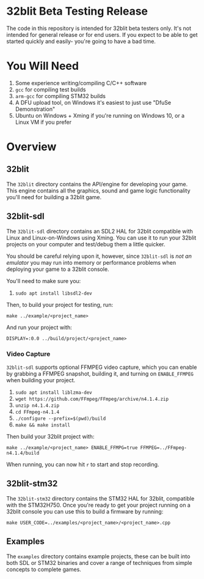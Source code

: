 # 32blit Beta Testing Release

The code in this repository is intended for 32blit beta testers only. It's not intended for general release or for end users. If you expect to be able to get started quickly and easily- you're going to have a bad time.

# You Will Need

1. Some experience writing/compiling C/C++ software
2. `gcc` for compiling test builds
3. `arm-gcc` for compiling STM32 builds
4. A DFU upload tool, on Windows it's easiest to just use "DfuSe Demonstration"
5. Ubuntu on Windows + Xming if you're running on Windows 10, or a Linux VM if you prefer

# Overview

## 32blit

The `32blit` directory contains the API/engine for developing your game. This engine contains all the graphics, sound and game logic functionality you'll need for building a 32blit game.

## 32blit-sdl

The `32blit-sdl` directory contains an SDL2 HAL for 32blit compatible with Linux and Linux-on-Windows using Xming. You can use it to run your 32blit projects on your computer and test/debug them a little quicker.

You should be careful relying upon it, however, since `32blit-sdl` is *not an emulator* you may run into memory or performance problems when deploying your game to a 32blit console.

You'll need to make sure you:

1. `sudo apt install libsdl2-dev`

Then, to build your project for testing, run:

```
make ../example/<project_name>
```

And run your project with:

```
DISPLAY=:0.0 ../build/project/<project_name>
```

### Video Capture

`32blit-sdl` supports optional FFMPEG video capture, which you can enable by grabbing a FFMPEG snapshot, building it, and turning on `ENABLE_FFMPEG` when building your project.


1. `sudo apt install liblzma-dev`
2. `wget https://github.com/FFmpeg/FFmpeg/archive/n4.1.4.zip`
3. `unzip n4.1.4.zip`
4. `cd FFmpeg-n4.1.4`
5. `./configure --prefix=$(pwd)/build`
6. `make && make install`

Then build your 32blit project with:

```
make ../example/<project_name> ENABLE_FFMPG=true FFMPEG=../FFmpeg-n4.1.4/build
```

When running, you can now hit `r` to start and stop recording.

## 32blit-stm32

The `32blit-stm32` directory contains the STM32 HAL for 32blit, compatible with the STM32H750. Once you're ready to get your project running on a 32blit console you can use this to build a firmware by running:

```
make USER_CODE=../examples/<project_name>/<project_name>.cpp
```

## Examples

The `examples` directory contains example projects, these can be built into both SDL or STM32 binaries and cover a range of techniques from simple concepts to complete games.
